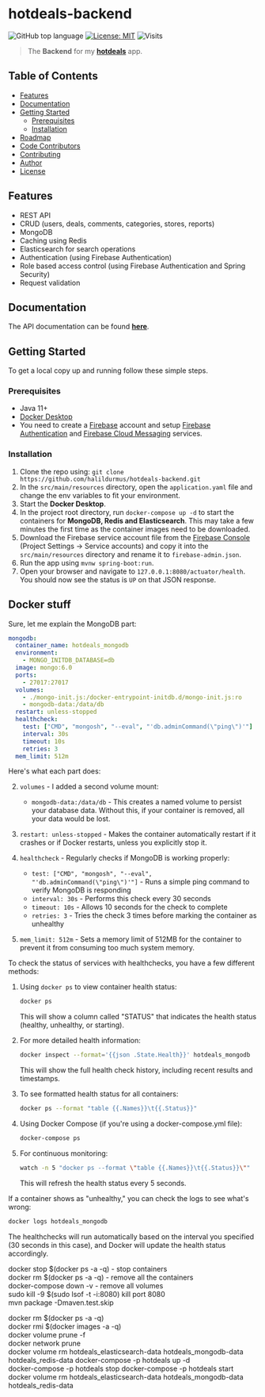 # hotdeals-backend

![GitHub top language](https://img.shields.io/github/languages/top/halildurmus/hotdeals-backend?style=for-the-badge)
[![License: MIT](https://img.shields.io/badge/License-MIT-blue.svg?style=for-the-badge)](https://github.com/halildurmus/hotdeals-backend/blob/master/LICENSE)
![Visits](https://visitor-badge.glitch.me/badge?page_id=halildurmus.hotdeals-backend)

> The **Backend** for my **[hotdeals](https://github.com/halildurmus/hotdeals)** app.

## Table of Contents

* [Features](#features)
* [Documentation](#documentation)
* [Getting Started](#getting-started)
    * [Prerequisites](#prerequisites)
    * [Installation](#installation)
* [Roadmap](#roadmap)
* [Code Contributors](#code-contributors)
* [Contributing](#-contributing)
* [Author](#author)
* [License](#-license)

## Features

- REST API
- CRUD (users, deals, comments, categories, stores, reports)
- MongoDB
- Caching using Redis
- Elasticsearch for search operations
- Authentication (using Firebase Authentication)
- Role based access control (using Firebase Authentication and Spring Security)
- Request validation

## Documentation

The API documentation can be found **[here](https://hotdeals-backend.herokuapp.com/swagger-ui)**.

## Getting Started

To get a local copy up and running follow these simple steps.

### Prerequisites

- Java 11+
- [Docker Desktop](https://www.docker.com/products/docker-desktop)
- You need to create a [Firebase](https://firebase.google.com) account and
  setup [Firebase Authentication](https://firebase.google.com/products/auth)
  and [Firebase Cloud Messaging](https://firebase.google.com/products/dynamic-links) services.

### Installation

1. Clone the repo using: `git clone https://github.com/halildurmus/hotdeals-backend.git`
2. In the `src/main/resources` directory, open the `application.yaml` file and change the env
   variables to fit your environment.
3. Start the **Docker Desktop**.
4. In the project root directory, run `docker-compose up -d` to start the containers for **MongoDB,
   Redis and Elasticsearch**. This may take a few minutes the first time as the container images
   need to be downloaded.
5. Download the Firebase service account file from the
   [Firebase Console](https://console.firebase.google.com) (Project Settings -> Service accounts)
   and copy it into the `src/main/resources` directory and rename it to `firebase-admin.json`.
6. Run the app using `mvnw spring-boot:run`.
7. Open your browser and navigate to `127.0.0.1:8080/actuator/health`. You should now see the status
   is `UP` on that JSON response.


## Docker stuff

Sure, let me explain the MongoDB part:

```yaml
mongodb:
  container_name: hotdeals_mongodb
  environment:
    - MONGO_INITDB_DATABASE=db
  image: mongo:6.0
  ports:
    - 27017:27017
  volumes:
    - ./mongo-init.js:/docker-entrypoint-initdb.d/mongo-init.js:ro
    - mongodb-data:/data/db
  restart: unless-stopped
  healthcheck:
    test: ["CMD", "mongosh", "--eval", "'db.adminCommand(\"ping\")'"]
    interval: 30s
    timeout: 10s
    retries: 3
  mem_limit: 512m
```

Here's what each part does:

2. `volumes` - I added a second volume mount:
   - `mongodb-data:/data/db` - This creates a named volume to persist your database data. Without this, if your container is removed, all your data would be lost.

3. `restart: unless-stopped` - Makes the container automatically restart if it crashes or if Docker restarts, unless you explicitly stop it.

4. `healthcheck` - Regularly checks if MongoDB is working properly:
   - `test: ["CMD", "mongosh", "--eval", "'db.adminCommand(\"ping\")'"]` - Runs a simple ping command to verify MongoDB is responding
   - `interval: 30s` - Performs this check every 30 seconds
   - `timeout: 10s` - Allows 10 seconds for the check to complete
   - `retries: 3` - Tries the check 3 times before marking the container as unhealthy

5. `mem_limit: 512m` - Sets a memory limit of 512MB for the container to prevent it from consuming too much system memory.


To check the status of services with healthchecks, you have a few different methods:

1. Using `docker ps` to view container health status:
   ```bash
   docker ps
   ```
   This will show a column called "STATUS" that indicates the health status (healthy, unhealthy, or starting).

2. For more detailed health information:
   ```bash
   docker inspect --format='{{json .State.Health}}' hotdeals_mongodb
   ```
   This will show the full health check history, including recent results and timestamps.

3. To see formatted health status for all containers:
   ```bash
   docker ps --format "table {{.Names}}\t{{.Status}}"
   ```

4. Using Docker Compose (if you're using a docker-compose.yml file):
   ```bash
   docker-compose ps
   ```

5. For continuous monitoring:
   ```bash
   watch -n 5 "docker ps --format \"table {{.Names}}\t{{.Status}}\""
   ```
   This will refresh the health status every 5 seconds.

If a container shows as "unhealthy," you can check the logs to see what's wrong:
```bash
docker logs hotdeals_mongodb
```

The healthchecks will run automatically based on the interval you specified (30 seconds in this case), and Docker will update the health status accordingly.

docker stop $(docker ps -a -q) - stop containers  
docker rm $(docker ps -a -q) - remove all the containers  
docker-compose down -v - remove all volumes  
sudo kill -9 $(sudo lsof -t -i:8080)  kill port 8080  
mvn package -Dmaven.test.skip  

docker rm $(docker ps -a -q)  
docker rmi $(docker images -a -q)  
docker volume prune -f  
docker network prune   
docker volume rm hotdeals_elasticsearch-data hotdeals_mongodb-data hotdeals_redis-data
docker-compose -p hotdeals up -d  
docker-compose -p hotdeals stop
docker-compose -p hotdeals start
docker volume rm hotdeals_elasticsearch-data hotdeals_mongodb-data hotdeals_redis-data
